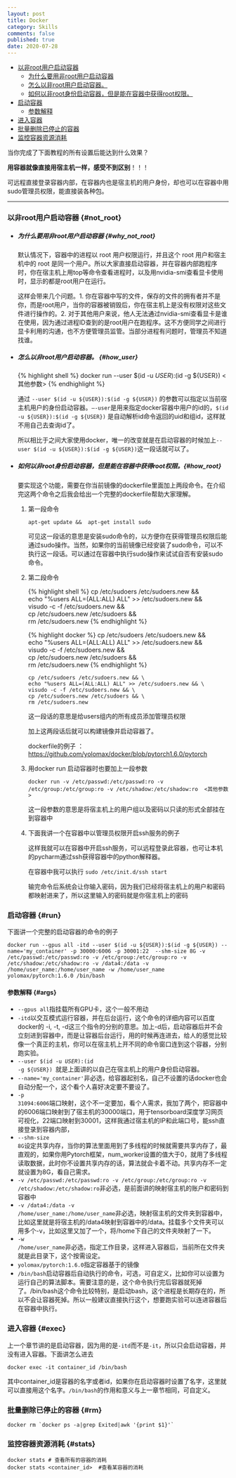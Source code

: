 ```yaml
---
layout: post
title: Docker
category: Skills
comments: false
published: true
date: 2020-07-28
---
```


- [以非root用户启动容器](#not_root)
    + [为什么要用非root用户启动容器](#why_not_root)
    + [怎么以非root用户启动容器。](#how_user)
    + [如何以非root身份启动容器，但是能在容器中获得root权限。](#how_root)
- [启动容器](#run)
    + [参数解释](#args)
- [进入容器](#exec)
- [批量删除已停止的容器](#rm)
- [监控容器资源消耗](#stats)

当你完成了下面教程的所有设置后能达到什么效果？

**用容器就像直接用宿主机一样，感受不到区别**！！！

可远程直接登录容器内部，在容器内也是宿主机的用户身份，却也可以在容器中用sudo管理员权限，能直接装各种包。

---

### 以非root用户启动容器 {#not_root}

* ##### 为什么要用非root用户启动容器 {#why_not_root}

   默认情况下，容器中的进程以 root 用户权限运行，并且这个 root 用户和宿主机中的 root 是同一个用户。所以大家直接启动容器，并在容器内部跑程序时，你在宿主机上用top等命令查看进程时，以及用nvidia-smi查看显卡使用时，显示的都是root用户在运行。

   这样会带来几个问题。1. 你在容器中写的文件，保存的文件的拥有者并不是你，而是root用户，当你的容器被销毁后，你在宿主机上是没有权限对这些文件进行操作的。2. 对于其他用户来说，他人无法通过nvidia-smi查看显卡是谁在使用，因为通过进程ID查到的是root用户在跑程序。这不方便同学之间进行显卡利用的沟通，也不方便管理员监管。当部分进程有问题时，管理员不知道找谁。

* ##### 怎么以非root用户启动容器。 {#how_user}

   {% highlight shell %}
   docker run --user $(id -u ${USER}):$(id -g ${USER})  <其他参数>
   {% endhighlight %}

   <!-- 
   ``` shell
   docker run --user $(id -u ${USER}):$(id -g ${USER})  <其他参数>
   ``` 
   -->

   通过 `--user $(id -u ${USER}):$(id -g ${USER})` 的参数可以指定以当前宿主机用户的身份启动容器。`–-user`是用来指定docker容器中用户的id的，`$(id -u ${USER}):$(id -g ${USER})` 是自动解析id命令返回的uid和组id，这样就不用自己去查询id了。

   所以相比于之间大家使用docker，唯一的改变就是在启动容器的时候加上`--user $(id -u ${USER}):$(id -g ${USER})`这一段话就可以了。

* ##### 如何以非root身份启动容器，但是能在容器中获得root权限。{#how_root}

   要实现这个功能，需要在你当前镜像的dockerfile里面加上两段命令。在介绍完这两个命令之后我会给出一个完整的dockerfile帮助大家理解。

   1. 第一段命令

      ``` shell
      apt-get update &&  apt-get install sudo
      ```

      可见这一段话的意思是安装sudo命令的，以方便你在获得管理员权限后能通过sudo操作。当然，如果你的当前镜像已经安装了sudo命令，可以不执行这一段话。可以通过在容器中执行sudo操作来试试自否有安装sudo命令。

   2. 第二段命令

      {% highlight shell %}
      cp /etc/sudoers /etc/sudoers.new && \
      echo "%users ALL=(ALL:ALL) ALL" >> /etc/sudoers.new && \
      visudo -c -f /etc/sudoers.new && \
      cp /etc/sudoers.new /etc/sudoers && \
      rm /etc/sudoers.new
      {% endhighlight %}

      {% highlight docker %}
      cp /etc/sudoers /etc/sudoers.new && \
      echo "%users ALL=(ALL:ALL) ALL" >> /etc/sudoers.new && \
      visudo -c -f /etc/sudoers.new && \
      cp /etc/sudoers.new /etc/sudoers && \
      rm /etc/sudoers.new
      {% endhighlight %}

      ``` shell
      cp /etc/sudoers /etc/sudoers.new && \
      echo "%users ALL=(ALL:ALL) ALL" >> /etc/sudoers.new && \
      visudo -c -f /etc/sudoers.new && \
      cp /etc/sudoers.new /etc/sudoers && \
      rm /etc/sudoers.new
      ```

      这一段话的意思是给users组内的所有成员添加管理员权限

      加上这两段话后就可以构建镜像并启动容器了。

      dockerfile的例子 ： https://github.com/yolomax/docker/blob/pytorch1.6.0/pytorch


   3. 用docker run 启动容器时也要加上一段参数 


      ``` shell
      docker run -v /etc/passwd:/etc/passwd:ro -v /etc/group:/etc/group:ro -v /etc/shadow:/etc/shadow:ro  <其他参数>
      ```

      这一段参数的意思是将宿主机上的用户组以及密码以只读的形式全部挂在到容器中

   4. 下面我讲一个在容器中以管理员权限开启ssh服务的例子

      这样我就可以在容器中开启ssh服务，可以远程登录此容器，也可让本机的pycharm通过ssh获得容器中的python解释器。

      在容器中我可以执行 <code>sudo /etc/init.d/ssh start</code>

      输完命令后系统会让你输入密码，因为我们已经将宿主机上的用户和密码都映射进来了，所以这里输入的密码就是你宿主机上的密码

### 启动容器 {#run}

下面讲一个完整的启动容器的命令的例子

``` shell
docker run --gpus all -itd --user $(id -u ${USER}):$(id -g ${USER}) --name='my_container' -p 30000:6006 -p 30001:22  --shm-size 8G -v /etc/passwd:/etc/passwd:ro -v /etc/group:/etc/group:ro -v /etc/shadow:/etc/shadow:ro -v /data4:/data -v /home/user_name:/home/user_name -w /home/user_name yolomax/pytorch:1.6.0 /bin/bash
```

#### 参数解释 {#args}

* <code>--gpus all</code>指挂载所有GPU卡，这个一般不用动
* <code>-itd</code>以交互模式运行容器，并在后台运行，这个命令的详细内容可以百度docker的 -i, -t, -d这三个指令的分别的意思。加上-d后，启动容器后并不会立刻进到容器中，而是让容器后台运行，用的时候再连进去，给人的感觉比较像一个真正的主机，你可以在宿主机上开不同的命令窗口连到这个容器，分别跑实验。
* <code>--user $(id -u ${USER}):$(id -g ${USER}) </code>就是上面讲的以自己在宿主机上的用户身份启动容器。
* <code>--name='my_container'</code>非必选，给容器起别名，自己不设置的话docker也会自动分配一个，这个看个人喜好决定要不要设了。
* <code>-p 31094:6006</code>端口映射，这个不一定要加，看个人需求，我加了两个，把容器中的6006端口映射到了宿主机的30000端口，用于tensorboard深度学习网页可视化，22端口映射到30001，这样我通过宿主机的IP和此端口号，能ssh直接登录到容器内部，
* <code>--shm-size 8G</code>设定共享内存，当你的算法里面用到了多线程的时候就需要共享内存了，最直观的，如果你用Pytorch框架，num_worker设置的值大于0，就用了多线程读取数据，此时你不设置共享内存的话，算法就会卡着不动。共享内存不一定就设置为8G，看自己需求。
* <code>-v /etc/passwd:/etc/passwd:ro -v /etc/group:/etc/group:ro -v /etc/shadow:/etc/shadow:ro</code>非必选，是前面讲的映射宿主机的账户和密码到容器中
* <code>-v /data4:/data -v /home/user_name:/home/user_name</code>非必选，映射宿主机的文件夹到容器中，比如这里就是将宿主机的/data4映射到容器中的/data。挂载多个文件夹可以用多个-v，比如这里又加了一个，将/home下自己的文件夹映射了一下。
* <code>-w /home/user_name</code>非必选，指定工作目录，这样进入容器后，当前所在文件夹就是此目录下，这个按需设定。
* <code>yolomax/pytorch:1.6.0</code>指定容器基于的镜像
* <code>/bin/bash</code>启动容器后自动执行的命令，可选，可自定义，比如你可以设置为运行自己的算法脚本。需要注意的是，这个命令执行完后容器就死掉了。/bin/bash这个命令比较特别，是启动bash，这个进程是长期存在的，所以不会让容器死掉。所以一般建议直接执行这个，想要跑实验可以连进容器后在容器中执行。

### 进入容器 {#exec}
上一个章节讲的是启动容器，因为用的是<code>-itd</code>而不是<code>-it</code>，所以只会启动容器，并没有进入容器。下面讲怎么进去
``` shell
docker exec -it container_id /bin/bash
```
其中container_id是容器的名字或者id，如果你在启动容器时设置了名字，这里就可以直接用这个名字。<code>/bin/bash</code>的作用和意义与上一章节相同，可自定义。

### 批量删除已停止的容器 {#rm}
``` shell
docker rm `docker ps -a|grep Exited|awk '{print $1}'`
```

### 监控容器资源消耗 {#stats}
``` shell
docker stats # 查看所有的容器的消耗
docker stats <container_id>  #查看某容器的消耗
```


